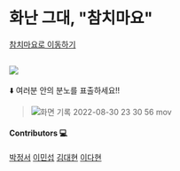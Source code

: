 # 화난 그대, "참치마요"

[참치마요로 이동하기](https://chamchi-mayo.vercel.app/)

![](https://www.notion.so/image/https%3A%2F%2Fs3-us-west-2.amazonaws.com%2Fsecure.notion-static.com%2Fa2d55706-e0c7-48ea-8cbe-481de87d7ee2%2FUntitled.png?table=block&id=455a0d63-fe96-4aaf-a7e1-69fc764006c6&spaceId=83c75a39-3aba-4ba4-a792-7aefe4b07895&width=990&userId=8b4e329c-ba19-4299-923c-3ca881467ba2&cache=v2)
---

⬇️ 여러분 안의 분노를 표출하세요!!
> ![화면 기록 2022-08-30 23 30 56 mov](https://user-images.githubusercontent.com/75208324/187464951-277d28ed-881f-400c-ac9a-958e9e9b02ba.gif)

#### Contributors 💻

[박정서](https://github.com/jeongseoe)
[이민섭](https://github.com/m1nsuppp)
[김대현](https://github.com/daehyunk1m)
[이다현](https://github.com/dahyun612)
